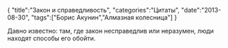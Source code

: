 {
"title":"Закон и справедливость",
"categories":"Цитаты",
"date":"2013-08-30",
"tags":["Борис Акунин","Алмазная колесница"]
}

Давно известно: там, где закон несправедлив или неразумен, люди находят способы его обойти.
